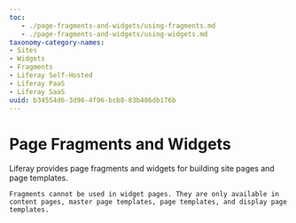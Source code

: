 ```yaml
---
toc:
   - ./page-fragments-and-widgets/using-fragments.md
   - ./page-fragments-and-widgets/using-widgets.md
taxonomy-category-names:
- Sites
- Widgets
- Fragments
- Liferay Self-Hosted
- Liferay PaaS
- Liferay SaaS
uuid: b34554d6-3d96-4f96-bcb8-83b486db176b
---
```

# Page Fragments and Widgets

<!--TASK: Develop into-->
Liferay provides page fragments and widgets for building site pages and page templates.

```{note}
Fragments cannot be used in widget pages. They are only available in content pages, master page templates, page templates, and display page templates.
```
